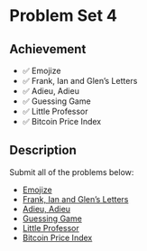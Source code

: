 # Problem Set 4

## Achievement

- ✅ Emojize
- ✅ Frank, Ian and Glen’s Letters
- ✅ Adieu, Adieu
- ✅ Guessing Game
- ✅ Little Professor
- ✅ Bitcoin Price Index


## Description

Submit all of the problems below:
- [Emojize](https://cs50.harvard.edu/python/2022/psets/4/emojize/)
- [Frank, Ian and Glen’s Letters](https://cs50.harvard.edu/python/2022/psets/4/figlet/)
- [Adieu, Adieu](https://cs50.harvard.edu/python/2022/psets/4/adieu/)
- [Guessing Game](https://cs50.harvard.edu/python/2022/psets/4/game/)
- [Little Professor](https://cs50.harvard.edu/python/2022/psets/4/professor/)
- [Bitcoin Price Index](https://cs50.harvard.edu/python/2022/psets/4/bitcoin/)